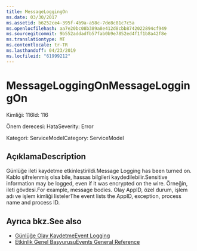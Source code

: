 ```yaml
---
title: MessageLoggingOn
ms.date: 03/30/2017
ms.assetid: b6252ce4-395f-4b9a-a58c-7de8c81c7c5a
ms.openlocfilehash: aa7e20bc08b389a8e412d8cbb8742022894cf949
ms.sourcegitcommit: 9b552addadfb57fab0b9e7852ed4f1f1b8a42f8e
ms.translationtype: MT
ms.contentlocale: tr-TR
ms.lasthandoff: 04/23/2019
ms.locfileid: "61999212"
---
```

# <a name="messageloggingon"></a><span data-ttu-id="853d7-102">MessageLoggingOn</span><span class="sxs-lookup"><span data-stu-id="853d7-102">MessageLoggingOn</span></span>
<span data-ttu-id="853d7-103">Kimliği: 116</span><span class="sxs-lookup"><span data-stu-id="853d7-103">Id: 116</span></span>  
  
 <span data-ttu-id="853d7-104">Önem derecesi: Hata</span><span class="sxs-lookup"><span data-stu-id="853d7-104">Severity: Error</span></span>  
  
 <span data-ttu-id="853d7-105">Kategori: ServiceModel</span><span class="sxs-lookup"><span data-stu-id="853d7-105">Category: ServiceModel</span></span>  
  
## <a name="description"></a><span data-ttu-id="853d7-106">Açıklama</span><span class="sxs-lookup"><span data-stu-id="853d7-106">Description</span></span>  
 <span data-ttu-id="853d7-107">Günlüğe ileti kaydetme etkinleştirildi.</span><span class="sxs-lookup"><span data-stu-id="853d7-107">Message Logging has been turned on.</span></span> <span data-ttu-id="853d7-108">Kablo şifrelenmiş olsa bile, hassas bilgileri kaydedilebilir.</span><span class="sxs-lookup"><span data-stu-id="853d7-108">Sensitive information may be logged, even if it was encrypted on the wire.</span></span> <span data-ttu-id="853d7-109">Örneğin, ileti gövdesi.</span><span class="sxs-lookup"><span data-stu-id="853d7-109">For example, message bodies.</span></span> <span data-ttu-id="853d7-110">Olay AppID, özel durum, işlem adı ve işlem kimliği listeler</span><span class="sxs-lookup"><span data-stu-id="853d7-110">The event lists the AppID, exception, process name and process ID.</span></span>  
  
## <a name="see-also"></a><span data-ttu-id="853d7-111">Ayrıca bkz.</span><span class="sxs-lookup"><span data-stu-id="853d7-111">See also</span></span>

- [<span data-ttu-id="853d7-112">Günlüğe Olay Kaydetme</span><span class="sxs-lookup"><span data-stu-id="853d7-112">Event Logging</span></span>](../../../../../docs/framework/wcf/diagnostics/event-logging/index.md)
- [<span data-ttu-id="853d7-113">Etkinlik Genel Başvurusu</span><span class="sxs-lookup"><span data-stu-id="853d7-113">Events General Reference</span></span>](../../../../../docs/framework/wcf/diagnostics/event-logging/events-general-reference.md)
